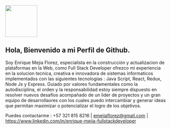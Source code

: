 <img src="https://static.thenounproject.com/png/204643-200.png" width="100"/>

## Hola, Bienvenido a mi Perfil de Github.

Soy Enrique Mejia Florez, especialista en la construcción y actualizacion de plataformas en la Web, como Full Stack Developer ofrezco mi experiencia en la  solucion tecnica, creativa e innovadora de sistemas informaticos implementados con las siguientes tecnologias : Java Script, React, Redux, Node Js y Express. Guiado por valores fundamentales como la autodisciplina, el orden y la responsabilidad estoy siempre dispuesto en resolver nuevos desafios acompañado de un lider de proyectos y un gran equipo de desarrollaores con los cuales puedo intercambiar y generar ideas que permitan maximizar o potencializar el logro de los objetivos.

Puedes contactarme : +57 321 815 8216 | emejiaflorez@gmail.com | https://www.linkedin.com/in/enrique-mejia-fullstackdeveloper 

